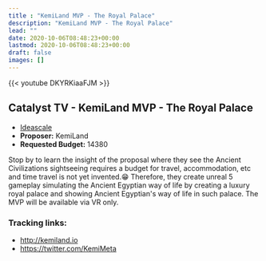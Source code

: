 ```yaml
---
title : "KemiLand MVP - The Royal Palace"
description: "KemiLand MVP - The Royal Palace"
lead: ""
date: 2020-10-06T08:48:23+00:00
lastmod: 2020-10-06T08:48:23+00:00
draft: false
images: []
---
```


{{<  youtube DKYRKiaaFJM >}}

## Catalyst TV - KemiLand MVP - The Royal Palace

- [Ideascale](https://cardano.ideascale.com/c/idea/416389)
- **Proposer:** KemiLand
- **Requested Budget:** 14380

Stop by to learn the insight of the proposal where they see the Ancient Civilizations sightseeing requires a budget for travel, accommodation, etc and time travel is not yet invented.😁 Therefore, they create unreal 5 gameplay simulating the Ancient Egyptian way of life by creating a luxury royal palace and showing Ancient Egyptian's way of life in such palace. The MVP will be available via VR only.

### Tracking links:

- <http://kemiland.io>
- <https://twitter.com/KemiMeta>

